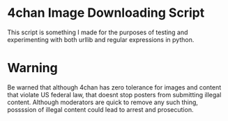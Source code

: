 # 4chan Image Downloading Script
This script is something I made for the purposes of testing and experimenting with both urllib and regular expressions in python.
# Warning
Be warned that although 4chan has zero tolerance for images and content that violate US federal law, that doesnt stop posters from submitting illegal content. Although moderators are quick to remove any such thing, possssion of illegal content could lead to arrest and prosecution.
